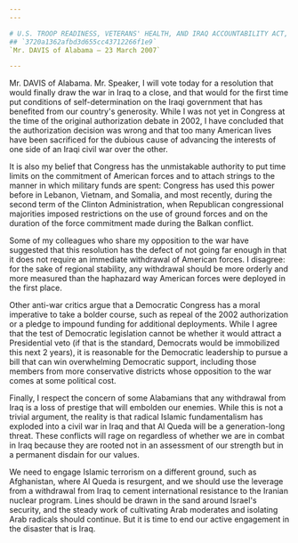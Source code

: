 ```yaml
---
---

# U.S. TROOP READINESS, VETERANS' HEALTH, AND IRAQ ACCOUNTABILITY ACT,
## `3720a1362afbd3d655cc43712266f1e9`
`Mr. DAVIS of Alabama — 23 March 2007`

---
```



Mr. DAVIS of Alabama. Mr. Speaker, I will vote today for a resolution 
that would finally draw the war in Iraq to a close, and that would for 
the first time put conditions of self-determination on the Iraqi 
government that has benefited from our country's generosity. While I 
was not yet in Congress at the time of the original authorization 
debate in 2002, I have concluded that the authorization decision was 
wrong and that too many American lives have been sacrificed for the 
dubious cause of advancing the interests of one side of an Iraqi civil 
war over the other.

It is also my belief that Congress has the unmistakable authority to 
put time limits on the commitment of American forces and to attach 
strings to the manner in which military funds are spent: Congress has 
used this power before in Lebanon, Vietnam, and Somalia, and most 
recently, during the second term of the Clinton Administration, when 
Republican congressional majorities imposed restrictions on the use of 
ground forces and on the duration of the force commitment made during 
the Balkan conflict.

Some of my colleagues who share my opposition to the war have 
suggested that this resolution has the defect of not going far enough 
in that it does not require an immediate withdrawal of American forces. 
I disagree: for the sake of regional stability, any withdrawal should 
be more orderly and more measured than the haphazard way American 
forces were deployed in the first place.

Other anti-war critics argue that a Democratic Congress has a moral 
imperative to take a bolder course, such as repeal of the 2002 
authorization or a pledge to impound funding for additional 
deployments. While I agree that the test of Democratic legislation 
cannot be whether it would attract a Presidential veto (if that is the 
standard, Democrats would be immobilized this next 2 years), it is 
reasonable for the Democratic leadership to pursue a bill that can win 
overwhelming Democratic support, including those members from more 
conservative districts whose opposition to the war comes at some 
political cost.

Finally, I respect the concern of some Alabamians that any withdrawal 
from Iraq is a loss of prestige that will embolden our enemies. While 
this is not a trivial argument, the reality is that radical Islamic 
fundamentalism has exploded into a civil war in Iraq and that Al Queda 
will be a generation-long threat. These conflicts will rage on 
regardless of whether we are in combat in Iraq because they are rooted 
not in an assessment of our strength but in a permanent disdain for our 
values.

We need to engage Islamic terrorism on a different ground, such as 
Afghanistan, where Al Queda is resurgent, and we should use the 
leverage from a withdrawal from Iraq to cement international resistance 
to the Iranian nuclear program. Lines should be drawn in the sand 
around Israel's security, and the steady work of cultivating Arab 
moderates and isolating Arab radicals should continue. But it is time 
to end our active engagement in the disaster that is Iraq.